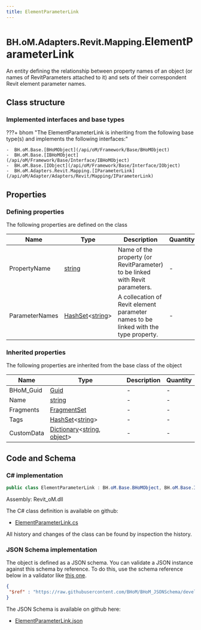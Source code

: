 ```yaml
---
title: ElementParameterLink
---
```


# <small>BH.oM.Adapters.Revit.Mapping.</small>**ElementParameterLink**

An entity defining the relationship between property names of an object (or names of RevitParameters attached to it) and sets of their correspondent Revit element parameter names.

## Class structure

### Implemented interfaces and base types

???+ bhom "The ElementParameterLink is inheriting from the following base type(s) and implements the following interfaces:"

    -  BH.oM.Base.[BHoMObject](/api/oM/Framework/Base/BHoMObject)
    -  BH.oM.Base.[IBHoMObject](/api/oM/Framework/Base/Interface/IBHoMObject)
    -  BH.oM.Base.[IObject](/api/oM/Framework/Base/Interface/IObject)
    -  BH.oM.Adapters.Revit.Mapping.[IParameterLink](/api/oM/Adapter/Adapters/Revit/Mapping/IParameterLink)


## Properties



### Defining properties

The following properties are defined on the class

| Name             | Type             | Description      | Quantity         |
|------------------|------------------|------------------|------------------|
| PropertyName | [string](https://learn.microsoft.com/en-us/dotnet/api/System.String?view=netstandard-2.0) | Name of the property (or RevitParameter) to be linked with Revit parameters. | - |
| ParameterNames | [HashSet](https://learn.microsoft.com/en-us/dotnet/api/System.Collections.Generic.HashSet-1?view=netstandard-2.0)&lt;[string](https://learn.microsoft.com/en-us/dotnet/api/System.String?view=netstandard-2.0)&gt; | A collecation of Revit element parameter names to be linked with the type property. | - |


### Inherited properties
The following properties are inherited from the base class of the object

| Name             | Type             | Description      | Quantity         |
|------------------|------------------|------------------|------------------|
| BHoM_Guid | [Guid](https://learn.microsoft.com/en-us/dotnet/api/System.Guid?view=netstandard-2.0) | - | - |
| Name | [string](https://learn.microsoft.com/en-us/dotnet/api/System.String?view=netstandard-2.0) | - | - |
| Fragments | [FragmentSet](/api/oM/Framework/Base/FragmentSet) | - | - |
| Tags | [HashSet](https://learn.microsoft.com/en-us/dotnet/api/System.Collections.Generic.HashSet-1?view=netstandard-2.0)&lt;[string](https://learn.microsoft.com/en-us/dotnet/api/System.String?view=netstandard-2.0)&gt; | - | - |
| CustomData | [Dictionary](https://learn.microsoft.com/en-us/dotnet/api/System.Collections.Generic.Dictionary-2?view=netstandard-2.0)&lt;[string](https://learn.microsoft.com/en-us/dotnet/api/System.String?view=netstandard-2.0), [object](https://learn.microsoft.com/en-us/dotnet/api/System.Object?view=netstandard-2.0)&gt; | - | - |


## Code and Schema

### C# implementation

``` C# title="C#"
public class ElementParameterLink : BH.oM.Base.BHoMObject, BH.oM.Base.IBHoMObject, BH.oM.Base.IObject, BH.oM.Adapters.Revit.Mapping.IParameterLink
```

Assembly: Revit_oM.dll

The C# class definition is available on github:

- [ElementParameterLink.cs](https://github.com/BHoM/Revit_Toolkit/blob/develop/Revit_oM/Mapping\ElementParameterLink.cs)

All history and changes of the class can be found by inspection the history.
### JSON Schema implementation

The object is defined as a JSON schema. You can validate a JSON instance against this schema by reference. To do this, use the schema reference below in a validator like [this one](https://www.jsonschemavalidator.net/).

``` json title="JSON Schema"
{
 "$ref" : "https://raw.githubusercontent.com/BHoM/BHoM_JSONSchema/develop/Revit_oM/Mapping/ElementParameterLink.json"
}
```

The JSON Schema is available on github here:

- [ElementParameterLink.json](https://github.com/BHoM/BHoM_JSONSchema/blob/develop/Revit_oM/Mapping/ElementParameterLink.json)
